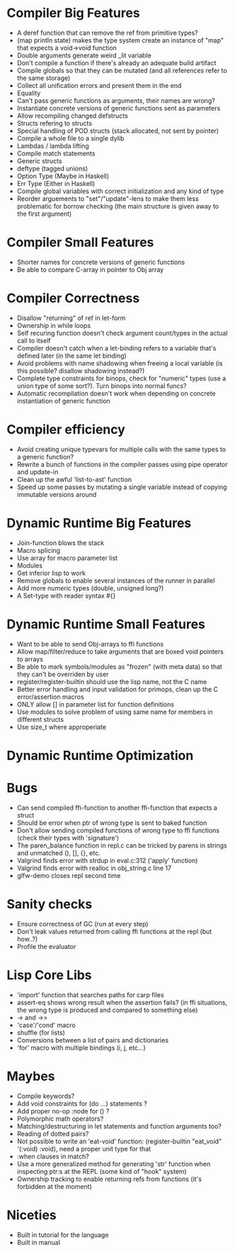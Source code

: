 # Compiler Big Features
  - A deref function that can remove the ref from primitive types?
  - (map println state) makes the type system create an instance of "map" that expects a void->void function 
  - Double arguments generate weird _lit variable
  - Don't compile a function if there's already an adequate build artifact
  - Compile globals so that they can be mutated (and all references refer to the same storage)
  - Collect all unification errors and present them in the end
  - Equality
  - Can't pass generic functions as arguments, their names are wrong?
  - Instantiate concrete versions of generic functions sent as parameters
  - Allow recompiling changed defstructs
  - Structs refering to structs
  - Special handling of POD structs (stack allocated, not sent by pointer)
  - Compile a whole file to a single dylib
  - Lambdas / lambda lifting
  - Compile match statements
  - Generic structs
  - deftype (tagged unions)
  - Option Type (Maybe in Haskell)
  - Err Type (Either in Haskell)
  - Compile global variables with correct initialization and any kind of type
  - Reorder arguements to "set"/"update"-lens to make them less problematic for borrow checking (the main structure is given away to the first argument)

# Compiler Small Features
  - Shorter names for concrete versions of generic functions
  - Be able to compare C-array in pointer to Obj array

# Compiler Correctness
  - Disallow "returning" of ref in let-form
  - Ownership in while loops
  - Self recuring function doesn't check argument count/types in the actual call to itself
  - Compiler doesn't catch when a let-binding refers to a variable that's defined later (in the same let binding)
  - Avoid problems with name shadowing when freeing a local variable (is this possible? disallow shadowing instead?)
  - Complete type constraints for binops, check for "numeric" types (use a union type of some sort?). Turn binops into normal funcs?
  - Automatic recompilation doesn't work when depending on concrete instantiation of generic function
  
# Compiler efficiency
  - Avoid creating unique typevars for multiple calls with the same types to a generic function?
  - Rewrite a bunch of functions in the compiler passes using pipe operator and update-in
  - Clean up the awful 'list-to-ast' function
  - Speed up some passes by mutating a single variable instead of copying immutable versions around



# Dynamic Runtime Big Features
  - Join-function blows the stack
  - Macro splicing
  - Use array for macro parameter list
  - Modules 
  - Get inferior lisp to work
  - Remove globals to enable several instances of the runner in parallel
  - Add more numeric types (double, unsigned long?)
  - A Set-type with reader syntax #{}

# Dynamic Runtime Small Features
  - Want to be able to send Obj-arrays to ffi functions
  - Allow map/filter/reduce to take arguments that are boxed void pointers to arrays
  - Be able to mark symbols/modules as "frozen" (with meta data) so that they can't be overriden by user
  - register/register-builtin should use the lisp name, not the C name 
  - Better error handling and input validation for primops, clean up the C error/assertion macros
  - ONLY allow [] in parameter list for function definitions
  - Use modules to solve problem of using same name for members in different structs
  - Use size_t where approperiate
  
# Dynamic Runtime Optimization

# Bugs
  - Can send compiled ffi-function to another ffi-function that expects a struct
  - Should be error when ptr of wrong type is sent to baked function
  - Don't allow sending compiled functions of wrong type to ffi functions (check their types with 'signature')
  - The paren_balance function in repl.c can be tricked by parens in strings and unmatched (), [], {}, etc.
  - Valgrind finds error with strdup in eval.c:312 ('apply' function)
  - Valgrind finds error with realloc in obj_string.c line 17
  - glfw-demo closes repl second time

# Sanity checks
  - Ensure correctness of GC (run at every step)
  - Don't leak values returned from calling ffi functions at the repl (but how..?)
  - Profile the evaluator
  
  
  
# Lisp Core Libs
  - 'import' function that searches paths for carp files
  - assert-eq shows wrong result when the assertion fails? (in ffi situations, the wrong type is produced and compared to something else)
  - -> and ->>
  - 'case'/'cond' macro
  - shuffle (for lists)
  - Conversions between a list of pairs and dictionaries
  - 'for' macro with multiple bindings (i, j, etc...)

# Maybes
  - Compile keywords?
  - Add void constraints for (do ...) statements ?
  - Add proper no-op :node for () ?
  - Polymorphic math operators?
  - Matching/destructuring in let statements and function arguments too?
  - Reading of dotted pairs?
  - Not possible to write an 'eat-void' function: (register-builtin "eat_void" '(:void) :void), need a proper unit type for that
  - :when clauses in match?
  - Use a more generalized method for generating 'str' function when inspecting ptr:s at the REPL (some kind of "hook" system)
  - Ownership tracking to enable returning refs from functions (it's forbidden at the moment)

# Niceties
  - Built in tutorial for the language
  - Built in manual

